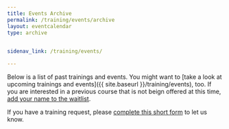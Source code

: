 ```yaml
---
title: Events Archive
permalink: /training/events/archive
layout: eventcalendar
type: archive
 

sidenav_link: /training/events/

---
```


Below is a list of past trainings and events. You might want to [take a look at upcoming trainings and events]({{ site.baseurl }}/training/events), too. If you are interested in a previous course that is not beign offered at this time, [add your name to the waitlist](https://forms.office.com/g/tVtE8wEgAt).

If you have a training request, please [complete this short form](https://forms.office.com/g/x0VzQV39Xp) to let us know.

<br>
